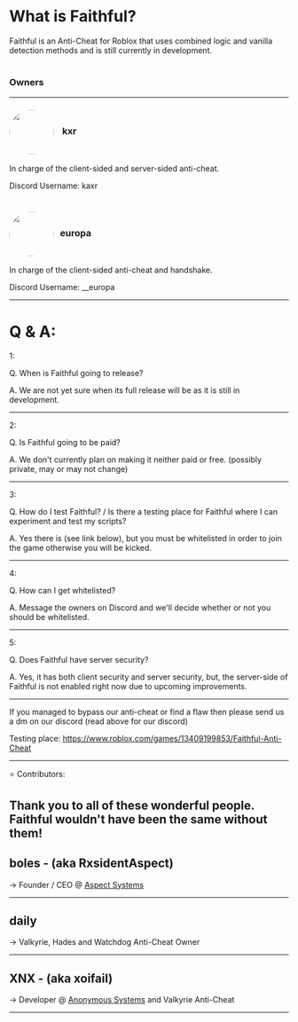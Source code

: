 # What is Faithful?

Faithful is an Anti-Cheat for Roblox that uses combined logic and vanilla detection methods and is still currently in development.

#

### Owners
----

### <img src = "https://cdn.discordapp.com/avatars/942405612229259344/20b99fb5c35e2d67a762874ebb5fd69a.webp?size=1024&width=0&height=256" align = "center" height = "80" style = "border-radius: 50%;">    kxr
In charge of the client-sided and server-sided anti-cheat.

Discord Username: kaxr

#

### <img src = "https://cdn.discordapp.com/avatars/705491419774845030/62eeb4d9bc5bf39385f255772696c758.webp?size=4096" align = "center" height = "80" style = "border-radius: 50%;">    europa
In charge of the client-sided anti-cheat and handshake.

Discord Username: __europa

----

# Q & A:

1:

Q. When is Faithful going to release?

A. We are not yet sure when its full release will be as it is still in development.

----

2:

Q. Is Faithful going to be paid?

A. We don't currently plan on making it neither paid or free. (possibly private, may or may not change)

----

3:

Q. How do I test Faithful? / Is there a testing place for Faithful where I can experiment and test my scripts?

A. Yes there is (see link below), but you must be whitelisted in order to join the game otherwise you will be kicked.

----

4:

Q. How can I get whitelisted?

A. Message the owners on Discord and we'll decide whether or not you should be whitelisted.

----

5:

Q. Does Faithful have server security?

A. Yes, it has both client security and server security, but, the server-side of Faithful is not enabled right now due to upcoming improvements.

----

If you managed to bypass our anti-cheat or find a flaw then please send us a dm on our discord (read above for our discord)

Testing place: https://www.roblox.com/games/13409199853/Faithful-Anti-Cheat

----

⭐ Contributors:

Thank you to all of these wonderful people. Faithful wouldn't have been the same without them!
----

boles - (aka RxsidentAspect)
----
-> Founder / CEO @ [Aspect Systems](https://www.aspectsystems.dev/)

----

daily
----
-> Valkyrie, Hades and Watchdog Anti-Cheat Owner

----

XNX - (aka xoifail)
----
-> Developer @ [Anonymous Systems](https://anonymous-systems.xyz/) and Valkyrie Anti-Cheat

----
